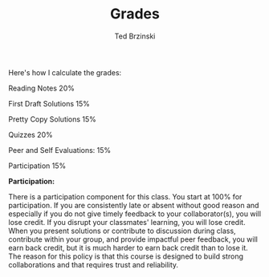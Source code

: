 ﻿---
layout: page
title:  Grades
permalink: /grades/
author: Ted Brzinski
---

Here's how I calculate the grades:

Reading Notes 20%

First Draft Solutions 15%

Pretty Copy Solutions 15%

Quizzes 20%

Peer and Self Evaluations: 15%

Participation 15%

**Participation:**

There is a participation component for this class. You start at 100% for participation.
If you are consistently late or absent without good reason and especially if you do not give timely feedback to your collaborator(s), you will lose credit.
If you disrupt your classmates' learning, you will lose credit.
When you present solutions or contribute to discussion during class, contribute within your group, and provide impactful peer feedback, you will earn back credit, but it is much harder to earn back credit than to lose it.
The reason for this policy is that this course is designed to build strong collaborations and that requires trust and reliability.
